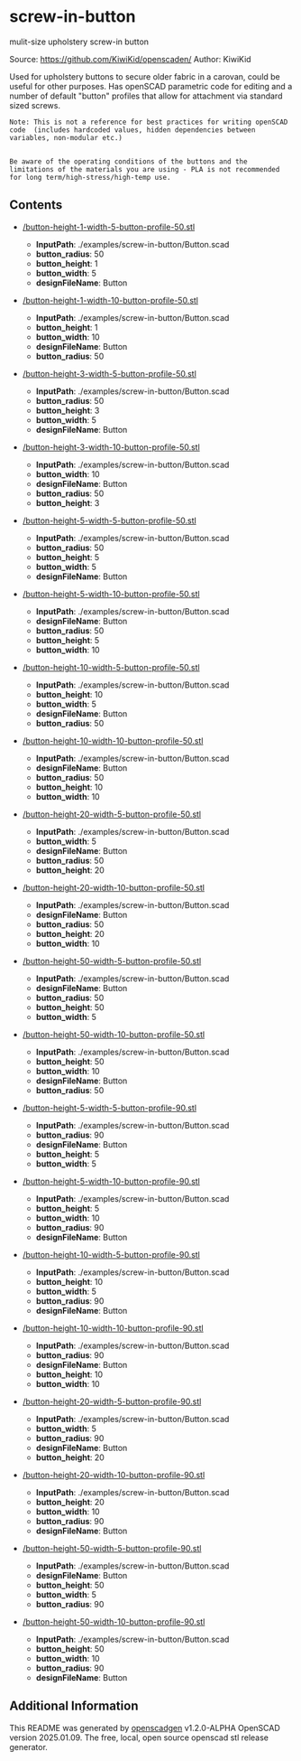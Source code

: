 # screw-in-button

   mulit-size upholstery screw-in button
   
   Source: https://github.com/KiwiKid/openscaden/
   Author: KiwiKid

   Used for upholstery buttons to secure older fabric in a carovan, could be useful for other purposes. 
    Has openSCAD parametric code for editing and a number of default "button" profiles that allow for attachment via standard sized screws.

    Note: This is not a reference for best practices for writing openSCAD code  (includes hardcoded values, hidden dependencies between variables, non-modular etc.)


    Be aware of the operating conditions of the buttons and the limitations of the materials you are using - PLA is not recommended for long term/high-stress/high-temp use.


## Contents 
- [/button-height-1-width-5-button-profile-50.stl](./button-height-1-width-5-button-profile-50.stl)
	- **InputPath**: ./examples/screw-in-button/Button.scad
	- **button_radius**: 50
	- **button_height**: 1
	- **button_width**: 5
	- **designFileName**: Button


- [/button-height-1-width-10-button-profile-50.stl](./button-height-1-width-10-button-profile-50.stl)
	- **InputPath**: ./examples/screw-in-button/Button.scad
	- **button_height**: 1
	- **button_width**: 10
	- **designFileName**: Button
	- **button_radius**: 50


- [/button-height-3-width-5-button-profile-50.stl](./button-height-3-width-5-button-profile-50.stl)
	- **InputPath**: ./examples/screw-in-button/Button.scad
	- **button_radius**: 50
	- **button_height**: 3
	- **button_width**: 5
	- **designFileName**: Button


- [/button-height-3-width-10-button-profile-50.stl](./button-height-3-width-10-button-profile-50.stl)
	- **InputPath**: ./examples/screw-in-button/Button.scad
	- **button_width**: 10
	- **designFileName**: Button
	- **button_radius**: 50
	- **button_height**: 3


- [/button-height-5-width-5-button-profile-50.stl](./button-height-5-width-5-button-profile-50.stl)
	- **InputPath**: ./examples/screw-in-button/Button.scad
	- **button_radius**: 50
	- **button_height**: 5
	- **button_width**: 5
	- **designFileName**: Button


- [/button-height-5-width-10-button-profile-50.stl](./button-height-5-width-10-button-profile-50.stl)
	- **InputPath**: ./examples/screw-in-button/Button.scad
	- **designFileName**: Button
	- **button_radius**: 50
	- **button_height**: 5
	- **button_width**: 10


- [/button-height-10-width-5-button-profile-50.stl](./button-height-10-width-5-button-profile-50.stl)
	- **InputPath**: ./examples/screw-in-button/Button.scad
	- **button_height**: 10
	- **button_width**: 5
	- **designFileName**: Button
	- **button_radius**: 50


- [/button-height-10-width-10-button-profile-50.stl](./button-height-10-width-10-button-profile-50.stl)
	- **InputPath**: ./examples/screw-in-button/Button.scad
	- **designFileName**: Button
	- **button_radius**: 50
	- **button_height**: 10
	- **button_width**: 10


- [/button-height-20-width-5-button-profile-50.stl](./button-height-20-width-5-button-profile-50.stl)
	- **InputPath**: ./examples/screw-in-button/Button.scad
	- **button_width**: 5
	- **designFileName**: Button
	- **button_radius**: 50
	- **button_height**: 20


- [/button-height-20-width-10-button-profile-50.stl](./button-height-20-width-10-button-profile-50.stl)
	- **InputPath**: ./examples/screw-in-button/Button.scad
	- **designFileName**: Button
	- **button_radius**: 50
	- **button_height**: 20
	- **button_width**: 10


- [/button-height-50-width-5-button-profile-50.stl](./button-height-50-width-5-button-profile-50.stl)
	- **InputPath**: ./examples/screw-in-button/Button.scad
	- **designFileName**: Button
	- **button_radius**: 50
	- **button_height**: 50
	- **button_width**: 5


- [/button-height-50-width-10-button-profile-50.stl](./button-height-50-width-10-button-profile-50.stl)
	- **InputPath**: ./examples/screw-in-button/Button.scad
	- **button_height**: 50
	- **button_width**: 10
	- **designFileName**: Button
	- **button_radius**: 50


- [/button-height-5-width-5-button-profile-90.stl](./button-height-5-width-5-button-profile-90.stl)
	- **InputPath**: ./examples/screw-in-button/Button.scad
	- **button_radius**: 90
	- **designFileName**: Button
	- **button_height**: 5
	- **button_width**: 5


- [/button-height-5-width-10-button-profile-90.stl](./button-height-5-width-10-button-profile-90.stl)
	- **InputPath**: ./examples/screw-in-button/Button.scad
	- **button_height**: 5
	- **button_width**: 10
	- **button_radius**: 90
	- **designFileName**: Button


- [/button-height-10-width-5-button-profile-90.stl](./button-height-10-width-5-button-profile-90.stl)
	- **InputPath**: ./examples/screw-in-button/Button.scad
	- **button_height**: 10
	- **button_width**: 5
	- **button_radius**: 90
	- **designFileName**: Button


- [/button-height-10-width-10-button-profile-90.stl](./button-height-10-width-10-button-profile-90.stl)
	- **InputPath**: ./examples/screw-in-button/Button.scad
	- **button_radius**: 90
	- **designFileName**: Button
	- **button_height**: 10
	- **button_width**: 10


- [/button-height-20-width-5-button-profile-90.stl](./button-height-20-width-5-button-profile-90.stl)
	- **InputPath**: ./examples/screw-in-button/Button.scad
	- **button_width**: 5
	- **button_radius**: 90
	- **designFileName**: Button
	- **button_height**: 20


- [/button-height-20-width-10-button-profile-90.stl](./button-height-20-width-10-button-profile-90.stl)
	- **InputPath**: ./examples/screw-in-button/Button.scad
	- **button_height**: 20
	- **button_width**: 10
	- **button_radius**: 90
	- **designFileName**: Button


- [/button-height-50-width-5-button-profile-90.stl](./button-height-50-width-5-button-profile-90.stl)
	- **InputPath**: ./examples/screw-in-button/Button.scad
	- **designFileName**: Button
	- **button_height**: 50
	- **button_width**: 5
	- **button_radius**: 90


- [/button-height-50-width-10-button-profile-90.stl](./button-height-50-width-10-button-profile-90.stl)
	- **InputPath**: ./examples/screw-in-button/Button.scad
	- **button_height**: 50
	- **button_width**: 10
	- **button_radius**: 90
	- **designFileName**: Button


## Additional Information
This README was generated by [openscadgen](https://github.com/KiwiKid/openscadgen) v1.2.0-ALPHA OpenSCAD version 2025.01.09. The free, local, open source openscad stl release generator.
